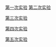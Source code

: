 [第一次实验](https://github.com/PengFeisupper/2018118122_Android/tree/homework/Helloworld)
[第二次实验](https://github.com/PengFeisupper/2018118122_Android/blob/homework/Intent/Intent.md)

[第三次实验](https://github.com/PengFeisupper/2018118122_Android/blob/homework/Four%20Startup%20mode/Four%20Startup%20mode.md)

[第四次实验](https://github.com/PengFeisupper/2018118122_Android/blob/homework/LinearLayout/UI%E8%AE%BE%E8%AE%A1--LinearLayout%20(%E7%BA%BF%E6%80%A7%E5%B8%83%E5%B1%80).md)

[第五次实验](https://github.com/PengFeisupper/2018118122_Android/blob/homework/RecyclerviewTest/RecyclerView.md)
